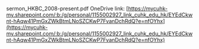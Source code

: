 sermon_HKBC_2008-present.pdf OneDrive link: [https://mycuhk-my.sharepoint.com/:b:/g/personal/1155002927_link_cuhk_edu_hk/EYEdCkwnt-hAqw41PmGxZWkBtmLNoSZCKwP7FvanDchRdQ?e=nfOYhx](https://mycuhk-my.sharepoint.com/:b:/g/personal/1155002927_link_cuhk_edu_hk/EYEdCkwnt-hAqw41PmGxZWkBtmLNoSZCKwP7FvanDchRdQ?e=nfOYhx)

